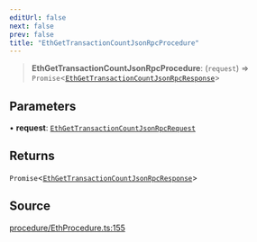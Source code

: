 ```yaml
---
editUrl: false
next: false
prev: false
title: "EthGetTransactionCountJsonRpcProcedure"
---
```


> **EthGetTransactionCountJsonRpcProcedure**: (`request`) => `Promise`\<[`EthGetTransactionCountJsonRpcResponse`](/reference/tevm/procedures-types/type-aliases/ethgettransactioncountjsonrpcresponse/)\>

## Parameters

• **request**: [`EthGetTransactionCountJsonRpcRequest`](/reference/tevm/procedures-types/type-aliases/ethgettransactioncountjsonrpcrequest/)

## Returns

`Promise`\<[`EthGetTransactionCountJsonRpcResponse`](/reference/tevm/procedures-types/type-aliases/ethgettransactioncountjsonrpcresponse/)\>

## Source

[procedure/EthProcedure.ts:155](https://github.com/evmts/tevm-monorepo/blob/main/packages/procedures-types/src/procedure/EthProcedure.ts#L155)
